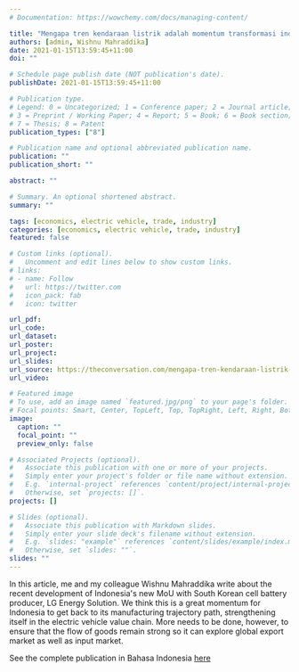 ```yaml
---
# Documentation: https://wowchemy.com/docs/managing-content/

title: "Mengapa tren kendaraan listrik adalah momentum transformasi industri otomotif Indonesia"
authors: [admin, Wishnu Mahraddika]
date: 2021-01-15T13:59:45+11:00
doi: ""

# Schedule page publish date (NOT publication's date).
publishDate: 2021-01-15T13:59:45+11:00

# Publication type.
# Legend: 0 = Uncategorized; 1 = Conference paper; 2 = Journal article;
# 3 = Preprint / Working Paper; 4 = Report; 5 = Book; 6 = Book section;
# 7 = Thesis; 8 = Patent
publication_types: ["8"]

# Publication name and optional abbreviated publication name.
publication: ""
publication_short: ""

abstract: ""

# Summary. An optional shortened abstract.
summary: ""

tags: [economics, electric vehicle, trade, industry]
categories: [economics, electric vehicle, trade, industry]
featured: false

# Custom links (optional).
#   Uncomment and edit lines below to show custom links.
# links:
# - name: Follow
#   url: https://twitter.com
#   icon_pack: fab
#   icon: twitter

url_pdf:
url_code:
url_dataset:
url_poster:
url_project:
url_slides:
url_source: https://theconversation.com/mengapa-tren-kendaraan-listrik-adalah-momentum-transformasi-industri-otomotif-indonesia-152958
url_video:

# Featured image
# To use, add an image named `featured.jpg/png` to your page's folder. 
# Focal points: Smart, Center, TopLeft, Top, TopRight, Left, Right, BottomLeft, Bottom, BottomRight.
image:
  caption: ""
  focal_point: ""
  preview_only: false

# Associated Projects (optional).
#   Associate this publication with one or more of your projects.
#   Simply enter your project's folder or file name without extension.
#   E.g. `internal-project` references `content/project/internal-project/index.md`.
#   Otherwise, set `projects: []`.
projects: []

# Slides (optional).
#   Associate this publication with Markdown slides.
#   Simply enter your slide deck's filename without extension.
#   E.g. `slides: "example"` references `content/slides/example/index.md`.
#   Otherwise, set `slides: ""`.
slides: ""
---
```


In this article, me and my colleague Wishnu Mahraddika write about the recent development of Indonesia's new MoU with South Korean cell battery producer, LG Energy Solution. We think this is a great momentum for Indonesia to get back to its manufacturing trajectory path, strengthening itself in the electric vehicle value chain. More needs to be done, however, to ensure that the flow of goods remain strong so it can explore global export market as well as input market.

See the complete publication in Bahasa Indonesia [here](https://theconversation.com/mengapa-tren-kendaraan-listrik-adalah-momentum-transformasi-industri-otomotif-indonesia-152958)